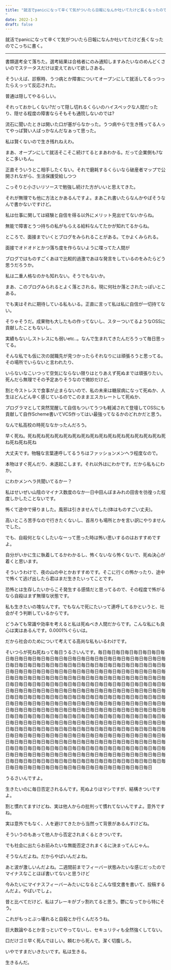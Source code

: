 ```yaml
---
title: "就活でpanicになって辛くて気がついたら日報になんか吐いてたけど長くなったのでこっちに書く。
"
date: 2022-1-3
draft: false
---
```

就活でpanicになって辛くて気がついたら日報になんか吐いてたけど長くなったのでこっちに書く。



---



書類選考全て落ちた。選考結果は合格者にのみ通知しますみたいなのめんどくさいのでステータスだけは変えておいて欲しさある。



そういえば、診察時、うつ病とか障害についてオープンにして就活してるっつったらえっって反応された。



普通は隠してやるらしい。



それっておかしくない?だって隠し切れるくらいのハイスペックな人間だったり、隠せる程度の障害ならそもそも通院しないのでは?



流石に聞いたときは開いた口が塞がらなかった。うつ病やらで生き残ってる人ってやっぱ賢い人ばっかなんだなぁって思った。



私は賢くないので生き残れねえわ。



まあ、オープンにして就活そこそこ続けてるとまあわかる。だって企業側もｱなとこ多いもん。



正直そういうとこ相手したくない。それで磨耗するくらいなら破産者マップで公開されながら、生活保護受給しつつ



こっそりと小さいリソースで勉強し続けた方がいいと思えてきた。



それが無理でも他に方法とかあるんですよ。まあこれ書いたらなんかやばそうなんで書かないですけど。



私は仕事に関しては経験と自信を得る以外にメリット見出せてないからね。



無能で障害とうつ持ちの私がもらえる給料なんてたかが知れてるからね。



ところで、面接までいくとブログをみられることがある。てかよくみられる。



面接でオドオドとかつ落ち度を作らないように喋ってた人間が



ブログではものすごくあほで比較的過激であほな発言をしているのをみたらどう思うだろうか。



私は二重人格なのかも知れない。そうでもないか。



まあ、このブログみられるとよく落とされる。現に何社か落とされたっぽいとこある。



でも実はそれに期待している私もいる。正直に言って私は私に自信が一切持てない。



そりゃそうだ。成果物も大したもの作ってないし、スターついてるようなOSSに貢献したこともないし、



実績もないしストレスにも弱いetc..。なんで生まれてきたんだろうって毎日思ってる。



そんな私でも仮に次の就職先が見つかったらそれなりには頑張ろうと思ってる。その場所でいらないと言われたり、



いらないなこいつって空気にならない限りはとりあえず死ぬまでは頑張りたい。死んだら無理でその予定ありそうなので微妙だけど。



割と今ストレスで食事が止まらないので、私の未来は糖尿病になって死ぬか、人生はどんどん辛く感じているのでこのままエスカレートして死ぬか、



プログラマとして突然覚醒して自信もついてうつも軽減されて登壇してOSSにも貢献して自作Scheme書いてVCS作ってはい最強ってなるかのどれかだと思う。



なんで私高校の時死ななかったんだろう。



早く死ね。死ね死ね死ね死ね死ね死ね死ね死ね死ね死ね死ね死ね死ね死ね死ね死ね死ね死ね死ね



大丈夫です。物騒な言葉連呼してるうちはファッションメンヘラ程度なので。



本物はすぐ死んだり、未遂起こします。それ以外はにわかです。だから私もにわか。



にわかメンヘラ共聞いてるかー？



私はせいぜい山陰のマイナス数度のなか一日中田んぼまみれの田舎を彷徨った程度しかしたことないです。



怖くて途中で帰りました。風邪は引きませんでした(体はものすごい丈夫)。



高いところ苦手なので行きたくないし、首吊りも場所とかを言い訳にやりませんでした。



でも、自殺何となくしたいなーって思った時は怖い思いするのはおすすめですよ。



自分がいかに生に執着してるかわかるし、怖くないなら怖くないで、死ぬ決心が着くと思います。



そういうわけで、夜の山の中とかおすすめです。そこに行くの怖かったり、途中で怖くて逃げ出したら君はまだ生きたいってことです。



恐怖とは生存したいからこそ発生する感情だと思ってるので、その程度で怖がるなら自殺はまず無理な状態です。



私も生きたいの塊なんです。でもなんで死にたいって連呼してるかというと、社会がそう判断しているからです。



どうみても常識や効率を考えると私は死ぬべき人間だからです。こんな私にも良心は実はあるんです。0.0001%ぐらいは。



だから社会のためについて考えてる高尚な私もいるわけです。



そいつらが死ね死ねって毎日うるさいんです。毎日毎日毎日毎日毎日毎日毎日毎日毎日毎日毎日毎日毎日毎日毎日毎日毎日毎日毎日毎日毎日毎日毎日毎日毎日毎日毎日毎日毎日毎日毎日毎日毎日毎日毎日毎日毎日毎日毎日毎日毎日毎日毎日毎日毎日毎日毎日毎日毎日毎日毎日毎日毎日毎日毎日毎日毎日毎日毎日毎日毎日毎日毎日毎日毎日毎日毎日毎日毎日毎日毎日毎日毎日毎日毎日毎日毎日毎日毎日毎日毎日毎日毎日毎日毎日毎日毎日毎日毎日毎日毎日毎日毎日毎日毎日毎日毎日毎日毎日毎日毎日毎日毎日毎日毎日毎日毎日毎日毎日毎日毎日毎日毎日毎日毎日毎日毎日毎日毎日毎日毎日毎日毎日毎日毎日毎日毎日毎日毎日毎日毎日毎日毎日毎日毎日毎日毎日毎日毎日毎日毎日毎日毎日毎日毎日毎日毎日毎日毎日毎日毎日毎日毎日毎日毎日毎日毎日毎日毎日毎日毎日毎日毎日毎日毎日毎日毎日毎日毎日毎日毎日毎日毎日毎日毎日毎日毎日毎日毎日毎日毎日毎日毎日毎日毎日毎日毎日毎日毎日毎日毎日毎日毎日毎日毎日毎日毎日毎日毎日毎日毎日毎日毎日毎日毎日毎日毎日毎日毎日毎日毎日毎日毎日毎日毎日毎日毎日毎日毎日毎日毎日毎日毎日毎日毎日毎日毎日毎日毎日毎日毎日毎日毎日毎日毎日毎日毎日毎日毎日毎日毎日毎日毎日毎日毎日毎日毎日毎日毎日毎日毎日毎日毎日毎日毎日毎日毎日毎日毎日毎日毎日毎日毎日毎日毎日毎日毎日毎日毎日毎日毎日毎日毎日毎日毎日毎日毎日毎日毎日毎日毎日毎日毎日毎日毎日毎日毎日毎日毎日毎日毎日毎日毎日毎日毎日毎日毎日毎日毎日毎日毎日毎日毎日毎日毎日毎日毎日毎日毎日毎日毎日毎日毎日毎日毎日毎日毎日毎日毎日毎日毎日毎日毎日毎日毎日毎日毎日毎日毎日毎日



うるさいんですよ。



生きたいのに毎日否定されるんです。死ぬよりはマシですが、結構きついですよ。



割と慣れてますけどね、実は他人からの批判って慣れてないんですよ。意外ですね。



実は意外でもなく、人を避けてきたから当然って背景があるんすけどね。



そういうのもあって他人から否定されまくるときついです。



でも社会に出たらお前みたいな無能否定されまくるに決まってんじゃん。



そうなんだよね。だからやばいんだよね。



あと波が激しいんだよね。二週間前までフィーバー状態みたいな感じだったのでマイナスなことほぼ書いてないと思うけど



今みたいにマイナスフィーバーみたいになるとこんな怪文書を書いて、投稿するんだよ。やばいでしょ。



昔と比べてだけど、私はブレーキがブッ割れてると思う。鬱になってから特にそう。



これがもっとぶっ壊れると自殺とか行くんだろうね。



巨大数論やるとか言っといてやってないし、セキュリティも全然強くしてない。



口だけゴミ早く死んでほしい。頼むから死んで。潔く切腹しろ。



いやですまだいきたいです。私は生きる。



生きるんだ。
